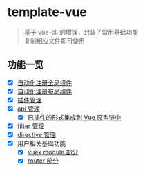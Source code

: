 # template-vue
> 基于 vue-cli 的增强，封装了常用基础功能 <br/>
> 复制相应文件即可使用

## 功能一览
- [x] [自动化注册全局组件](./src/component)
- [x] [自动化注册布局组件](./src/layout)
- [x] [插件管理](./src/plugin)
- [x] [api 管理](./src/api)
    - [x] [已插件的形式集成到 Vue 原型链中](./src/plugin/api.js)
- [x] [filter 管理](./src/filter)
- [x] [directive 管理](./src/directive)
- [x] 用户相关基础功能
    - [x] [vuex module 部分](./src/store)
    - [x] [router 部分](./src/router)